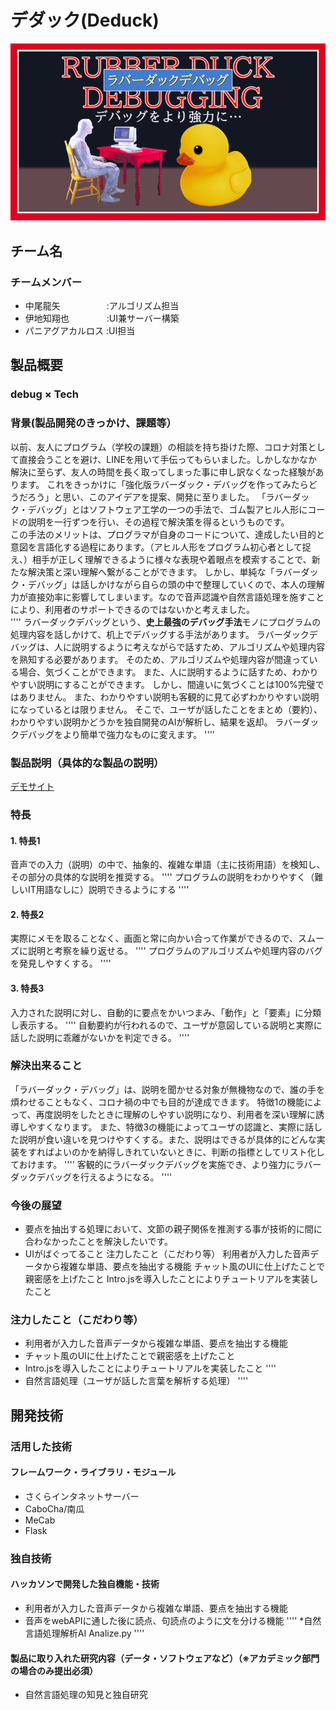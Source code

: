 # デダック(Deduck)

<img src="duck.png">

## チーム名
### チームメンバー
- 中尾龍矢　　　　　 :アルゴリズム担当
- 伊地知翔也　　　　 :UI兼サーバー構築
- パニアグアカルロス :UI担当

## 製品概要
### debug × Tech
### 背景(製品開発のきっかけ、課題等）
以前、友人にプログラム（学校の課題）の相談を持ち掛けた際、コロナ対策として直接会うことを避け、LINEを用いて手伝ってもらいました。しかしなかなか解決に至らず、友人の時間を長く取ってしまった事に申し訳なくなった経験があります。
これをきっかけに「強化版ラバーダック・デバッグを作ってみたらどうだろう」と思い、このアイデアを提案、開発に至りました。
「ラバーダック・デバッグ」とはソフトウェア工学の一つの手法で、ゴム製アヒル人形にコードの説明を一行ずつを行い、その過程で解決策を得るというものです。  
この手法のメリットは、プログラマが自身のコードについて、達成したい目的と意図を言語化する過程にあります。（アヒル人形をプログラム初心者として捉え、）相手が正しく理解できるように様々な表現や着眼点を模索することで、新たな解決策と深い理解へ繋がることができます。
しかし、単純な「ラバーダック・デバッグ」は話しかけながら自らの頭の中で整理していくので、本人の理解力が直接効率に影響してしまいます。なので音声認識や自然言語処理を施すことにより、利用者のサポートできるのではないかと考えました。  
''''
ラバーダックデバッグという、**史上最強のデバッグ手法**モノにプログラムの処理内容を話しかけて、机上でデバッグする手法があります。
ラバーダックデバッグは、人に説明するように考えながらで話すため、アルゴリズムや処理内容を熟知する必要があります。
そのため、アルゴリズムや処理内容が間違っている場合、気づくことができます。
また、人に説明するように話すため、わかりやすい説明にすることができます。
しかし、間違いに気づくことは100%完璧ではありません。
また、わかりやすい説明も客観的に見て必ずわかりやすい説明になっているとは限りません。
そこで、ユーザが話したことをまとめ（要約）、わかりやすい説明かどうかを独自開発のAIが解析し、結果を返却。
ラバーダックデバッグをより簡単で強力なものに変えます。
''''
### 製品説明（具体的な製品の説明）
<a href="http://jphacks-2020.app.idichi.tk/#"> デモサイト </a>
### 特長
#### 1. 特長1  
音声での入力（説明）の中で、抽象的、複雑な単語（主に技術用語）を検知し、その部分の具体的な説明を推奨する。
''''
プログラムの説明をわかりやすく（難しいIT用語なしに）説明できるようにする
''''
#### 2. 特長2
実際にメモを取ることなく、画面と常に向かい合って作業ができるので、スムーズに説明と考察を繰り返せる。
''''
プログラムのアルゴリズムや処理内容のバグを発見しやすくする。
''''
#### 3. 特長3
入力された説明に対し、自動的に要点をかいつまみ、「動作」と「要素」に分類し表示する。
''''
自動要約が行われるので、ユーザが意図している説明と実際に話した説明に乖離がないかを判定できる。
''''
### 解決出来ること
「ラバーダック・デバッグ」は、説明を聞かせる対象が無機物なので、誰の手を煩わせることもなく、コロナ禍の中でも目的が達成できます。
特徴1の機能によって、再度説明をしたときに理解のしやすい説明になり、利用者を深い理解に誘導しやすくなります。
また、特徴3の機能によってユーザの認識と、実際に話した説明が食い違いを見つけやすくする。また、説明はできるが具体的にどんな実装をすればよいのかを納得しきれていないときに、判断の指標としてリスト化しておけます。
''''
客観的にラバーダックデバッグを実施でき、より強力にラバーダックデバッグを行えるようになる。
''''
### 今後の展望
- 要点を抽出する処理において、文節の親子関係を推測する事が技術的に間に合わなかったことを解決したいです。
- UIがばぐってること
注力したこと（こだわり等）
利用者が入力した音声データから複雑な単語、要点を抽出する機能
チャット風のUIに仕上げたことで親密感を上げたこと
Intro.jsを導入したことによりチュートリアルを実装したこと

### 注力したこと（こだわり等）
- 利用者が入力した音声データから複雑な単語、要点を抽出する機能
- チャット風のUIに仕上げたことで親密感を上げたこと
- Intro.jsを導入したことによりチュートリアルを実装したこと
''''
- 自然言語処理（ユーザが話した言葉を解析する処理）
''''

## 開発技術
### 活用した技術
#### フレームワーク・ライブラリ・モジュール
- さくらインタネットサーバー
- CaboCha/南瓜
- MeCab
- Flask
### 独自技術
#### ハッカソンで開発した独自機能・技術
- 利用者が入力した音声データから複雑な単語、要点を抽出する機能
- 音声をwebAPIに通した後に読点、句読点のように文を分ける機能
''''
*自然言語処理解析AI
Analize.py
''''

#### 製品に取り入れた研究内容（データ・ソフトウェアなど）（※アカデミック部門の場合のみ提出必須）
- 自然言語処理の知見と独自研究
 
